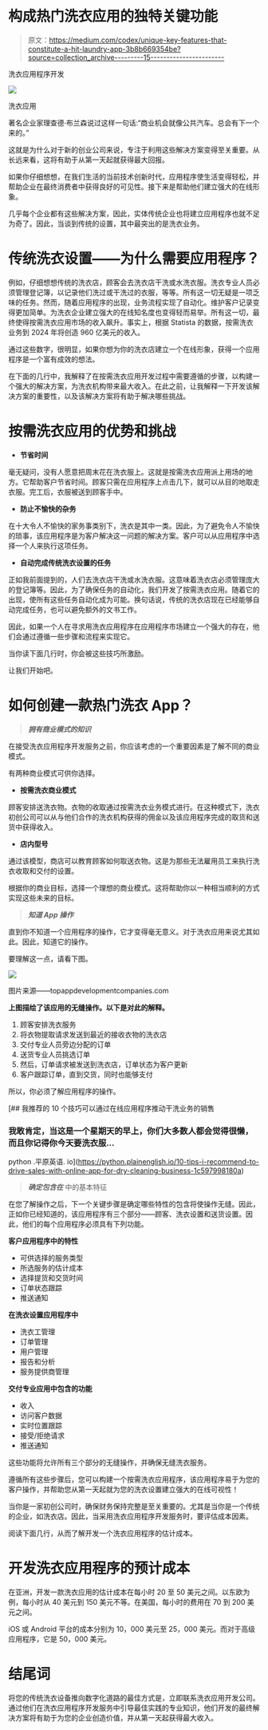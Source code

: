 # 构成热门洗衣应用的独特关键功能

> 原文：<https://medium.com/codex/unique-key-features-that-constitute-a-hit-laundry-app-3b8b669354be?source=collection_archive---------15----------------------->

洗衣应用程序开发

![](img/a603adc1fdbf4b3fb542572f1dfc78f4.png)

洗衣应用

著名企业家理查德·布兰森说过这样一句话:“商业机会就像公共汽车。总会有下一个来的。”

这就是为什么对于新的创业公司来说，专注于利用这些解决方案变得至关重要。从长远来看，这将有助于从第一天起就获得最大回报。

如果你仔细想想，在我们生活的当前技术创新时代，应用程序使生活变得轻松，并帮助企业在最终消费者中获得良好的可见性。接下来是帮助他们建立强大的在线形象。

几乎每个企业都有这些解决方案，因此，实体传统企业也将建立应用程序也就不足为奇了。因此，当谈到传统的设置，其中最突出的是洗衣业务。

# 传统洗衣设置——为什么需要应用程序？

例如，仔细想想传统的洗衣店，顾客会去洗衣店干洗或水洗衣服。洗衣专业人员必须管理登记簿，以记录他们洗过或干洗过的衣服，等等。所有这一切无疑是一项乏味的任务。然而，随着应用程序的出现，业务流程实现了自动化。维护客户记录变得更加简单。为洗衣企业建立强大的在线知名度也变得轻而易举。所有这一切，最终使得按需洗衣应用市场的收入飙升。事实上，根据 Statista 的数据，按需洗衣业务到 2024 年将创造 960 亿美元的收入。

通过这些数字，很明显，如果你想为你的洗衣店建立一个在线形象，获得一个应用程序是一个富有成效的想法。

在下面的几行中，我解释了在按需洗衣应用开发过程中需要遵循的步骤，以构建一个强大的解决方案，为洗衣机构带来最大收入。在此之前，让我解释一下开发该解决方案的重要性，以及该解决方案将有助于解决哪些挑战。

# 按需洗衣应用的优势和挑战

*   **节省时间**

毫无疑问，没有人愿意把周末花在洗衣服上。这就是按需洗衣应用派上用场的地方。它帮助客户节省时间。顾客只需在应用程序上点击几下，就可以从目的地取走衣服。完工后，衣服被送到顾客手中。

*   **防止不愉快的杂务**

在十大令人不愉快的家务事类别下，洗衣是其中一类。因此，为了避免令人不愉快的琐事，该应用程序是为客户解决这一问题的解决方案。客户可以从应用程序中选择一个人来执行这项任务。

*   **自动完成传统洗衣设置的任务**

正如我前面提到的，人们去洗衣店干洗或水洗衣服。这意味着洗衣店必须管理庞大的登记簿等。因此，为了确保任务的自动化，我们开发了按需洗衣应用。随着它的出现，使所有这些任务自动化成为可能。换句话说，传统的洗衣店现在已经能够自动完成任务，也可以避免额外的文书工作。

因此，如果一个人在寻求用洗衣应用程序在应用程序市场建立一个强大的存在，他们会通过遵循一些步骤和流程来实现它。

当你读下面几行时，你会被这些技巧所激励。

让我们开始吧。

# 如何创建一款热门洗衣 App？

> ***拥有商业模式的知识***

在接受洗衣应用程序开发服务之前，你应该考虑的一个重要因素是了解不同的商业模式。

有两种商业模式可供你选择。

*   **按需洗衣商业模式**

顾客安排送洗衣物。衣物的收取通过按需洗衣业务模式进行。在这种模式下，洗衣初创公司可以从与他们合作的洗衣机构获得的佣金以及该应用程序完成的取货和送货中获得收入。

*   **店内型号**

通过该模型，商店可以教育顾客如何取送衣物。这是为那些无法雇用员工来执行洗衣收取和交付的设置。

根据你的商业目标，选择一个理想的商业模式。这将帮助你以一种相当顺利的方式实现这些未来的目标。

> ***知道 App 操作***

直到你不知道一个应用程序的操作，它才变得毫无意义。对于洗衣应用来说尤其如此。因此，知道它的操作。

要理解这一点，请看下图。

![](img/b9cd53f8d730e27b800672db35413c6d.png)

图片来源——topappdevelopmentcompanies.com

**上图描绘了该应用的无缝操作。以下是对此的解释。**

1.  顾客安排洗衣服务
2.  将衣物提取请求发送到最近的接收衣物的洗衣店
3.  交付专业人员旁边分配的订单
4.  送货专业人员挑选订单
5.  然后，订单请求被发送到洗衣店，订单状态为客户更新
6.  客户跟踪订单，直到交货，同时也能够支付

所以，你必须了解应用程序的操作。

[](https://python.plainenglish.io/10-tips-i-recommend-to-drive-sales-with-online-app-for-dry-cleaning-business-1c597998180a) [## 我推荐的 10 个技巧可以通过在线应用程序推动干洗业务的销售

### 我敢肯定，当这是一个星期天的早上，你们大多数人都会觉得很懒，而且你记得你今天要洗衣服…

python .平原英语. io](https://python.plainenglish.io/10-tips-i-recommend-to-drive-sales-with-online-app-for-dry-cleaning-business-1c597998180a) 

> ***确定包含在*** 中的基本特征

在您了解操作之后，下一个关键步骤是确定哪些特性的包含将使操作无缝。因此，正如你已经知道的，该应用程序有三个部分——顾客、洗衣设置和送货设置。因此，他们的每个应用程序必须具有下列功能。

**客户应用程序中的特性**

*   可供选择的服务类型
*   所选服务的估计成本
*   选择提货和交货时间
*   订单状态跟踪
*   推送通知

**在洗衣设置应用程序中**

*   洗衣工管理
*   订单管理
*   用户管理
*   报告和分析
*   服务提供商管理

**交付专业应用中包含的功能**

*   收入
*   访问客户数据
*   实时位置跟踪
*   接受/拒绝请求
*   推送通知

这些功能将允许所有三个部分的无缝操作，并确保无缝洗衣服务。

遵循所有这些步骤后，您可以构建一个按需洗衣应用程序，该应用程序易于为您的客户操作，并帮助您从第一天起就为您的洗衣设置建立强大的在线可视性！

当你是一家初创公司时，确保财务保持完整是至关重要的。尤其是当你是一个传统的企业，如洗衣店。因此，当采用洗衣应用程序开发服务时，要评估成本因素。

阅读下面几行，从而了解开发一个洗衣应用程序的估计成本。

# 开发洗衣应用程序的预计成本

在亚洲，开发一款洗衣应用的估计成本在每小时 20 至 50 美元之间。以东欧为例，每小时从 40 美元到 150 美元不等。在美国，每小时的费用在 70 到 200 美元之间。

iOS 或 Android 平台的成本分别为 10，000 美元至 25，000 美元。而对于高级应用程序，它是 50，000 美元。

# 结尾词

将您的传统洗衣设备推向数字化道路的最佳方式是，立即联系洗衣应用开发公司。通过他们在洗衣应用程序开发服务中引导最佳实践的专业知识，他们开发的最终解决方案将有助于为您的企业创造价值，并从第一天起获得最大收入。